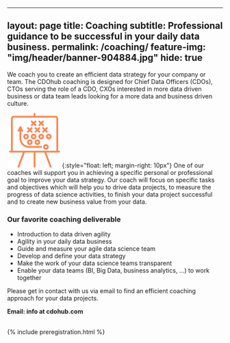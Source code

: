 ---
layout: page
title: Coaching
subtitle: Professional guidance to be successful in your daily data business.
permalink: /coaching/
feature-img: "img/header/banner-904884.jpg"
hide: true
----------

We coach you to create an efficient data strategy for 
your company or team. The CDOhub coaching is designed for Chief Data 
Officers (CDOs), CTOs serving the role of a CDO, CXOs interested in more 
data driven business or data team leads looking for a more data and 
business driven culture.

![Strategy](/img/icons/strategy.png){:style="float: left; margin-right: 10px"}
One of our coaches will support you in achieving a specific personal or 
professional goal to improve your data strategy. Our coach will focus 
on specific tasks and objectives which will help you to drive data projects, 
to measure the progress of data science activities, to finish your 
data project successful and to create new business value from your data.

### Our favorite coaching deliverable
* Introduction to data driven agility
* Agility in your daily data business
* Guide and measure your agile data science team
* Develop and define your data strategy
* Make the work of your data science teams transparent
* Enable your data teams (BI, Big Data, business analytics, ...) to work together


Please get in contact with us via email to find an efficient coaching 
approach for your data projects.

**Email: info at cdohub.com**

<br>
{% include preregistration.html %}